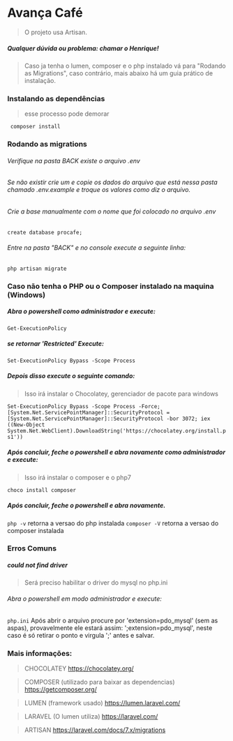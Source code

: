 # Avança Café

> O projeto usa Artisan.


##### Qualquer dúvida ou problema: chamar o Henrique!

> Caso ja tenha o lumen, composer e o php instalado vá para "Rodando as Migrations", caso contrário, mais abaixo há um guia prático de instalação.

### Instalando as dependências
>esse processo pode demorar

``` composer install```

### Rodando as migrations
###### Verifique na pasta BACK existe o arquivo .env

###### Se não existir crie um e copie os dados do arquivo que está nessa pasta chamado .env.example e troque os valores como diz o arquivo.

###### Crie a base manualmente com o nome que foi colocado no arquivo .env
```create database procafe;```

###### Entre na pasta "BACK" e no console execute a seguinte linha:
```php artisan migrate```


### Caso não tenha o PHP ou o Composer instalado na maquina (Windows)

##### Abra o powershell como administrador e execute:
```Get-ExecutionPolicy```

##### se retornar 'Restricted' Execute:
```Set-ExecutionPolicy Bypass -Scope Process```

##### Depois disso execute o seguinte comando:
> Isso irá instalar o Chocolatey, gerenciador de pacote para windows

```Set-ExecutionPolicy Bypass -Scope Process -Force; [System.Net.ServicePointManager]::SecurityProtocol = [System.Net.ServicePointManager]::SecurityProtocol -bor 3072; iex ((New-Object System.Net.WebClient).DownloadString('https://chocolatey.org/install.ps1'))```

##### Após concluir, feche o powershell e abra novamente como administrador e execute:
>Isso irá instalar o composer e o php7

```choco install composer```

##### Após concluir, feche o powershell e abra novamente.
>
```php -v``` retorna a versao do php instalada
```composer -V``` retorna a versao do composer instalada

### Erros Comuns
##### could not find driver  
> Será preciso habilitar o driver do mysql no php.ini
###### Abra o powershell em modo administrador e execute:
```php.ini```
Após abrir o arquivo procure por 'extension=pdo_mysql' (sem as aspas), provavelmente ele estará assim: ';extension=pdo_mysql', neste caso é só retirar o ponto e virgula ';' antes e salvar.

### Mais informações:
>  CHOCOLATEY
    https://chocolatey.org/

>  COMPOSER (utilizado para baixar as dependencias)
    https://getcomposer.org/

>  LUMEN (framework usado)
    https://lumen.laravel.com/
    
>  LARAVEL (O lumen utiliza)
    https://laravel.com/
  
  >  ARTISAN
  https://laravel.com/docs/7.x/migrations
